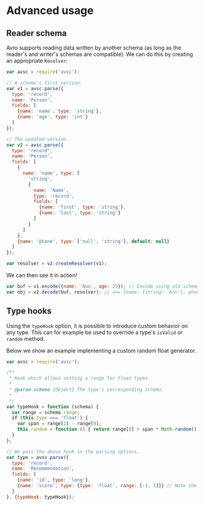 Advanced usage
==============


Reader schema
-------------

Avro supports reading data written by another schema (as long as the reader's
and writer's schemas are compatible). We can do this by creating an appropriate
`Resolver`:

```javascript
var avsc = require('avsc');

// A schema's first version.
var v1 = avsc.parse({
  type: 'record',
  name: 'Person',
  fields: [
    {name: 'name', type: 'string'},
    {name: 'age', type: 'int'}
  ]
});

// The updated version.
var v2 = avsc.parse({
  type: 'record',
  name: 'Person',
  fields: [
    {
      name: 'name', type: [
        'string',
        {
          name: 'Name',
          type: 'record',
          fields: [
            {name: 'first', type: 'string'},
            {name: 'last', type: 'string'}
          ]
        }
      ]
    },
    {name: 'phone', type: ['null', 'string'], default: null}
  ]
});

var resolver = v2.createResolver(v1);
```

We can then see it in action!

```javascript
var buf = v1.encode({name: 'Ann', age: 25}); // Encode using old schema.
var obj = v2.decode(buf, resolver); // === {name: {string: 'Ann'}, phone: null}
```


Type hooks
----------

Using the `typeHook` option, it is possible to introduce custom behavior on any
type. This can for example be used to override a type's `isValid` or `random`
method.

Below we show an example implementing a custom random float generator.

```javascript
var avsc = require('avsc');

/**
 * Hook which allows setting a range for float types.
 *
 * @param schema {Object} The type's corresponding schema.
 *
 */
var typeHook = function (schema) {
  var range = schema.range;
  if (this.type === 'float') {
    var span = range[1] - range[0];
    this.random = function () { return range[0] + span * Math.random(); };
  }
};

// We pass the above hook in the parsing options.
var type = avsc.parse({
  type: 'record',
  name: 'Recommendation',
  fields: [
    {name: 'id', type: 'long'},
    {name: 'score', type: {type: 'float', range: [-1, 1]}} // Note the range.
  ]
}, {typeHook: typeHook});
```
